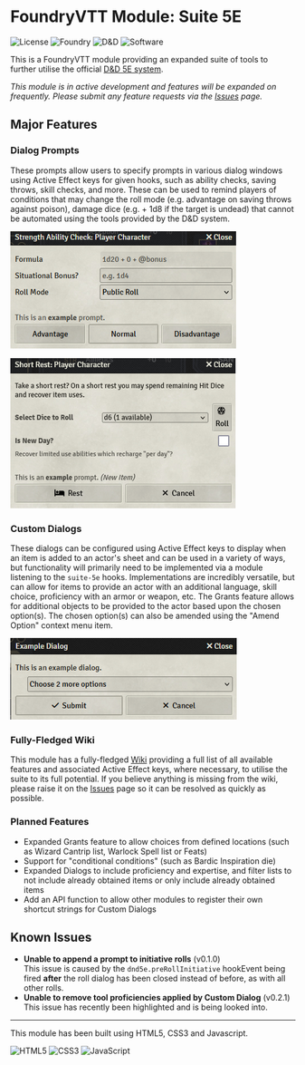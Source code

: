 # FoundryVTT Module: Suite 5E

![License](https://img.shields.io/github/license/TTimeGaming/FoundryVTT-Suite-5E?label=Software%20License&color=blue)
![Foundry](https://img.shields.io/badge/Foundry%20Version-12-purple?logo=foundryvirtualtabletop&logoColor=white)
![D&D](https://img.shields.io/badge/D%26D%20Version-3.x.x%2B-purple?logo=dungeonsanddragons&logoColor=white)
![Software](https://img.shields.io/badge/dynamic/json.svg?url=https%3A%2F%2Fraw.githubusercontent.com%2FTTimeGaming%2FFoundryVTT-Suite-5E%2Fmaster%2Fmodule.json&label=Latest%20Version&query=$.version&colorB=green)

This is a FoundryVTT module providing an expanded suite of tools to further utilise the official [D&D 5E system](https://foundryvtt.com/packages/dnd5e).

*This module is in active development and features will be expanded on frequently. Please submit any feature requests via the [Issues](https://github.com/TTimeGaming/FoundryVTT-Suite-5E/issues) page.*

## Major Features

### Dialog Prompts
These prompts allow users to specify prompts in various dialog windows using Active Effect keys for given hooks, such as ability checks, saving throws, skill checks, and more. These can be used to remind players of conditions that may change the roll mode (e.g. advantage on saving throws against poison), damage dice (e.g. + 1d8 if the target is undead) that cannot be automated using the tools provided by the D&D system.

![A dialog prompt added to the ability check roll dialog window](./assets/prompt-ability.png "Ability Check Roll Prompt")

![A dialog prompt added to the rest dialog window](./assets/prompt-rest.png "Rest Dialog Prompt")

### Custom Dialogs
These dialogs can be configured using Active Effect keys to display when an item is added to an actor's sheet and can be used in a variety of ways, but functionality will primarily need to be implemented via a module listening to the `suite-5e` hooks. Implementations are incredibly versatile, but can allow for items to provide an actor with an additional language, skill choice, proficiency with an armor or weapon, etc. The Grants feature allows for additional objects to be provided to the actor based upon the chosen option(s). The chosen option(s) can also be amended using the "Amend Option" context menu item.

![A custom dialog displayed when adding an item to an actor's sheet](./assets/dialog-choice.png "Custom Dialog")

### Fully-Fledged Wiki
This module has a fully-fledged [Wiki](https://github.com/TTimeGaming/FoundryVTT-Suite-5E/wiki) providing a full list of all available features and associated Active Effect keys, where necessary, to utilise the suite to its full potential. If you believe anything is missing from the wiki, please raise it on the [Issues](https://github.com/TTimeGaming/FoundryVTT-Suite-5E/issues) page so it can be resolved as quickly as possible.

### Planned Features
- Expanded Grants feature to allow choices from defined locations (such as Wizard Cantrip list, Warlock Spell list or Feats)
- Support for "conditional conditions" (such as Bardic Inspiration die)
- Expanded Dialogs to include proficiency and expertise, and filter lists to not include already obtained items or only include already obtained items
- Add an API function to allow other modules to register their own shortcut strings for Custom Dialogs

## Known Issues
- **Unable to append a prompt to initiative rolls** (v0.1.0)  
This issue is caused by the `dnd5e.preRollInitiative` hookEvent being fired **after** the roll dialog has been closed instead of before, as with all other rolls.
- **Unable to remove tool proficiencies applied by Custom Dialog** (v0.2.1)   
This issue has recently been highlighted and is being looked into.

---
This module has been built using HTML5, CSS3 and Javascript.

![HTML5](https://img.shields.io/badge/HTML5-E34F26?style=for-the-badge&logo=html5&logoColor=white)
![CSS3](https://img.shields.io/badge/CSS3-1572B6?style=for-the-badge&logo=css3&logoColor=white)
![JavaScript](https://img.shields.io/badge/JavaScript-F7DF1E?style=for-the-badge&logo=javascript&logoColor=black)
